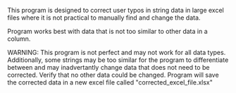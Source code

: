This program is designed to correct user typos in string data in large excel files where it is not practical to manually find and change the data.

Program works best with data that is not too similar to other data in a column.

WARNING: This program is not perfect and may not work for all data types. Additionally, some strings may be too similar for the program to differentiate 
between and may inadvertantly change data that does not need to be corrected. Verify that no other data could be changed. Program will save the corrected data
in a new excel file called "corrected_excel_file.xlsx"
